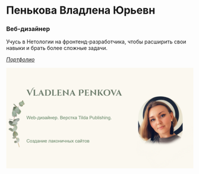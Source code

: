 # Пенькова Владлена Юрьевн

### Веб-дизайнер

Учусь в Нетологии на фронтенд-разработчика, чтобы расширить свои навыки и брать более сложные задачи.

[*Портфолио*](https://vladlenapenkova.tilda.ws)

![alt text](img/banner%20VP.png)